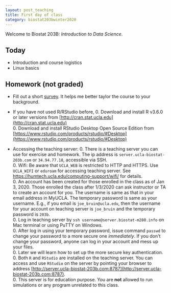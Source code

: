 ```yaml
---
layout: post_teaching
title: First day of class
category: biostat203bwinter2020
---
```


Welcome to Biostat 203B: *Introduction to Data Science*. 

## Today

* Introduction and course logistics  
* Linux basics

## Homework (not graded)

* Fill out a short [survey](https://www.surveymonkey.com/r/CNVJMCF). It helps me better taylor the course to your background.

* If you have not used R/RStudio before, 
  0. Download and install R v3.6.0 or later versions from [http://cran.stat.ucla.edu](http://cran.stat.ucla.edu)   
  0. Download and install RStudio Desktop Open Source Edition from [https://www.rstudio.com/products/rstudio/#Desktop](https://www.rstudio.com/products/rstudio/#Desktop) 
  
* Accessing the teaching server:
  0. There is a teaching server you can use for exercise and homework. The ip address is `server.ucla-biostat-203b.com` or `34.94.77.18`, accessible via SSH.  
  0. Wifi: Be aware that `UCLA_WEB` is restricted to HTTP and HTTPS. Use `UCLA_WIFI` or `eduroam` for accessing teaching server. See <https://humtech.ucla.edu/computing-support/wifi/> for details.   
  0. An account has been created for those enrolled in the class as of Jan 3, 2020. Those enrolled the class after 1/3/2020 can ask instructor or TA to create an account for you. The username is same as that in your email address in MyUCLA. The temporary password is same as your username. E.g., if you email is `joe_bruin@ucla.edu`, then the username for your account on teaching server is `joe_bruin` and the temporary password is `203b`.    
  0. Log in teaching server by `ssh username@server.biostat-m280.info` on Mac terminal or using PuTTY on Windows.  
  0. After log in using your temporary password, issue command `passwd` to change your password to a more secure one *immediately*. If you don't change your password, anyone can log in your account and mess up your files.  
  0. Later we will learn how to set up the more secure key authentication.  
  0. Both `R` and `RStudio`  are installed on the teaching server. You can access and use `RStudio` on the server by pointing your browser to address [http://server.ucla-biostat-203b.com:8787](http://server.ucla-biostat-203b.com:8787).  
  0. This server is for education purpose. You are **not** allowed to run simulations or any program unrelated to this class.